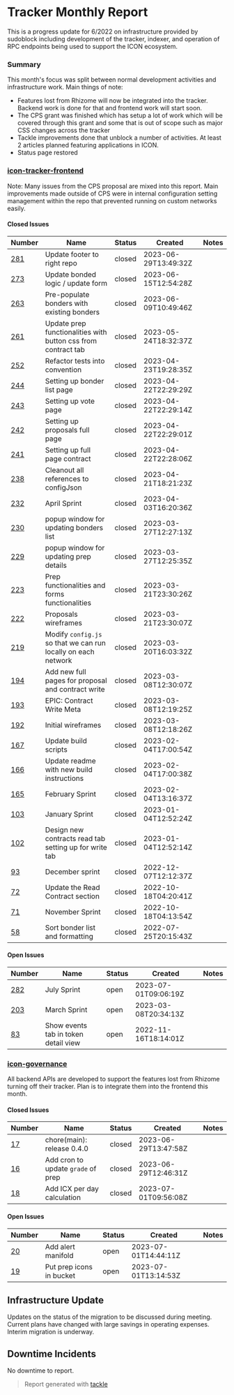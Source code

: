 # Tracker Monthly Report

This is a progress update for 6/2022 on infrastructure provided by sudoblock including development of the tracker, indexer, and operation of RPC endpoints being used to support the ICON ecosystem.

### Summary

This month's focus was split between normal development activities and infrastructure work. Main things of note:

- Features lost from Rhizome will now be integrated into the tracker. Backend work is done for that and frontend work will start soon. 
- The CPS grant was finished which has setup a lot of work which will be covered through this grant and some that is out of scope such as major CSS changes across the tracker 
- Tackle improvements done that unblock a number of activities. At least 2 articles planned featuring applications in ICON. 
- Status page restored 

### [icon-tracker-frontend](https://github.com/sudoblockio/icon-tracker-frontend)

Note: Many issues from the CPS proposal are mixed into this report. Main improvements made outside of CPS were in internal configuration setting management within the repo that prevented running on custom networks easily. 

#### Closed Issues

| Number | Name | Status | Created | Notes |
| --- | --- | --- | --- | --- |
| [281](https://github.com/sudoblockio/icon-tracker-frontend/issues/281) | Update footer to right repo | closed | 2023-06-29T13:49:32Z | | 
| [273](https://github.com/sudoblockio/icon-tracker-frontend/issues/273) | Update bonded logic / update form  | closed | 2023-06-15T12:54:28Z | | 
| [263](https://github.com/sudoblockio/icon-tracker-frontend/issues/263) | Pre-populate bonders with existing bonders  | closed | 2023-06-09T10:49:46Z | | 
| [261](https://github.com/sudoblockio/icon-tracker-frontend/issues/261) | Update prep functionalities with button css from contract tab  | closed | 2023-05-24T18:32:37Z | | 
| [252](https://github.com/sudoblockio/icon-tracker-frontend/issues/252) | Refactor tests into convention  | closed | 2023-04-23T19:28:35Z | | 
| [244](https://github.com/sudoblockio/icon-tracker-frontend/issues/244) | Setting up bonder list page  | closed | 2023-04-22T22:29:29Z | | 
| [243](https://github.com/sudoblockio/icon-tracker-frontend/issues/243) | Setting up vote page  | closed | 2023-04-22T22:29:14Z | | 
| [242](https://github.com/sudoblockio/icon-tracker-frontend/issues/242) | Setting up proposals full page  | closed | 2023-04-22T22:29:01Z | | 
| [241](https://github.com/sudoblockio/icon-tracker-frontend/issues/241) | Setting up full page contract  | closed | 2023-04-22T22:28:06Z | | 
| [238](https://github.com/sudoblockio/icon-tracker-frontend/issues/238) | Cleanout all references to configJson | closed | 2023-04-21T18:21:23Z | | 
| [232](https://github.com/sudoblockio/icon-tracker-frontend/issues/232) | April Sprint | closed | 2023-04-03T16:20:36Z | | 
| [230](https://github.com/sudoblockio/icon-tracker-frontend/issues/230) | popup window for updating bonders list | closed | 2023-03-27T12:27:13Z | | 
| [229](https://github.com/sudoblockio/icon-tracker-frontend/issues/229) | popup window for updating prep details | closed | 2023-03-27T12:25:35Z | | 
| [223](https://github.com/sudoblockio/icon-tracker-frontend/issues/223) | Prep functionalities and forms functionalities  | closed | 2023-03-21T23:30:26Z | | 
| [222](https://github.com/sudoblockio/icon-tracker-frontend/issues/222) | Proposals wireframes  | closed | 2023-03-21T23:30:07Z | | 
| [219](https://github.com/sudoblockio/icon-tracker-frontend/issues/219) | Modify `config.js` so that we can run locally on each network  | closed | 2023-03-20T16:03:32Z | | 
| [194](https://github.com/sudoblockio/icon-tracker-frontend/issues/194) | Add new full pages for proposal and contract write  | closed | 2023-03-08T12:30:07Z | | 
| [193](https://github.com/sudoblockio/icon-tracker-frontend/issues/193) | EPIC: Contract Write Meta  | closed | 2023-03-08T12:19:25Z | | 
| [192](https://github.com/sudoblockio/icon-tracker-frontend/issues/192) | Initial wireframes  | closed | 2023-03-08T12:18:26Z | | 
| [167](https://github.com/sudoblockio/icon-tracker-frontend/issues/167) | Update build scripts  | closed | 2023-02-04T17:00:54Z | | 
| [166](https://github.com/sudoblockio/icon-tracker-frontend/issues/166) | Update readme with new build instructions  | closed | 2023-02-04T17:00:38Z | | 
| [165](https://github.com/sudoblockio/icon-tracker-frontend/issues/165) | February Sprint | closed | 2023-02-04T13:16:37Z | | 
| [103](https://github.com/sudoblockio/icon-tracker-frontend/issues/103) | January Sprint | closed | 2023-01-04T12:52:24Z | | 
| [102](https://github.com/sudoblockio/icon-tracker-frontend/issues/102) | Design new contracts read tab setting up for write tab | closed | 2023-01-04T12:52:14Z | | 
| [93](https://github.com/sudoblockio/icon-tracker-frontend/issues/93) | December sprint | closed | 2022-12-07T12:12:37Z | | 
| [72](https://github.com/sudoblockio/icon-tracker-frontend/issues/72) | Update the Read Contract section  | closed | 2022-10-18T04:20:41Z | | 
| [71](https://github.com/sudoblockio/icon-tracker-frontend/issues/71) | November Sprint | closed | 2022-10-18T04:13:54Z | | 
| [58](https://github.com/sudoblockio/icon-tracker-frontend/issues/58) | Sort bonder list and formatting | closed | 2022-07-25T20:15:43Z | | 

#### Open Issues

| Number | Name | Status | Created | Notes |
| --- | --- | --- | --- | --- | 
| [282](https://github.com/sudoblockio/icon-tracker-frontend/issues/282) | July Sprint | open | 2023-07-01T09:06:19Z | | 
| [203](https://github.com/sudoblockio/icon-tracker-frontend/issues/203) | March Sprint | open | 2023-03-08T20:34:13Z | | 
| [83](https://github.com/sudoblockio/icon-tracker-frontend/issues/83) | Show events tab in token detail view  | open | 2022-11-16T18:14:01Z | | 

### [icon-governance](https://github.com/sudoblockio/icon-governance)

All backend APIs are developed to support the features lost from Rhizome turning off their tracker. Plan is to integrate them into the frontend this month. 

#### Closed Issues

| Number | Name | Status | Created | Notes |
| --- | --- |--------| --- | --- |
| [17](https://github.com/sudoblockio/icon-governance/pull/17) | chore(main): release 0.4.0 | closed | 2023-06-29T13:47:58Z | | 
| [16](https://github.com/sudoblockio/icon-governance/issues/16) | Add cron to update `grade` of prep | closed | 2023-06-29T12:46:31Z | | 
| [18](https://github.com/sudoblockio/icon-governance/issues/18) | Add ICX per day calculation | closed | 2023-07-01T09:56:08Z | | 

#### Open Issues

| Number | Name | Status | Created | Notes |
| --- | --- | --- | --- | --- | 
| [20](https://github.com/sudoblockio/icon-governance/issues/20) | Add alert manifold  | open | 2023-07-01T14:44:11Z | | 
| [19](https://github.com/sudoblockio/icon-governance/issues/19) | Put prep icons in bucket | open | 2023-07-01T13:14:53Z | | 

## Infrastructure Update 

Updates on the status of the migration to be discussed during meeting. Current plans have changed with large savings in operating expenses. Interim migration is underway. 

## Downtime Incidents

No downtime to report. 
> Report generated with [tackle](https://github.com/robcxyz/tackle-box)